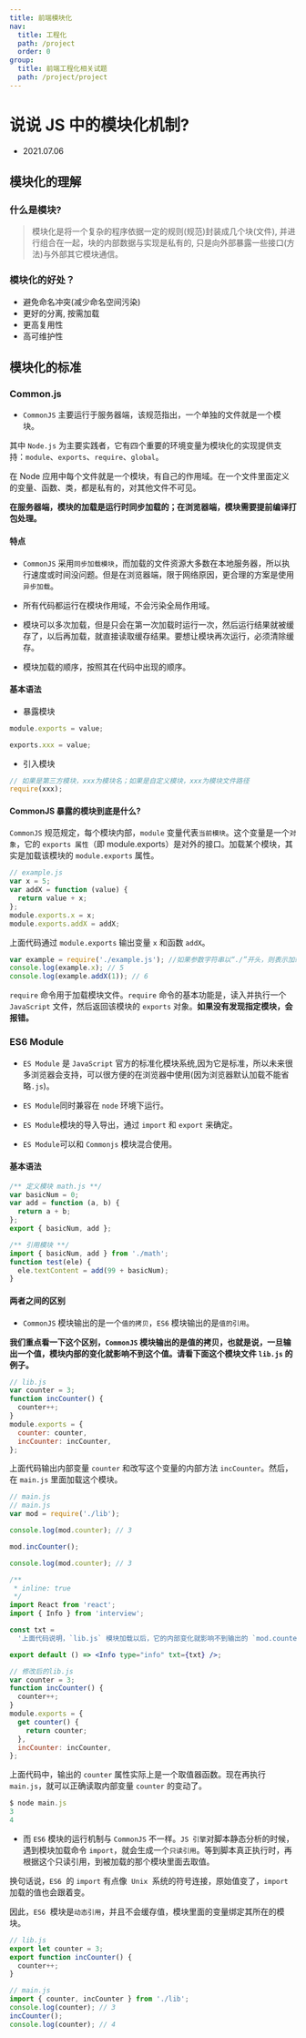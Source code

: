 ```yaml
---
title: 前端模块化
nav:
  title: 工程化
  path: /project
  order: 0
group:
  title: 前端工程化相关试题
  path: /project/project
---
```


# 说说 JS 中的模块化机制?

- 2021.07.06

## 模块化的理解

### 什么是模块?

> 模块化是将一个复杂的程序依据一定的规则(规范)封装成几个块(文件), 并进行组合在一起，块的内部数据与实现是私有的, 只是向外部暴露一些接口(方法)与外部其它模块通信。

### 模块化的好处？

- 避免命名冲突(减少命名空间污染)
- 更好的分离, 按需加载
- 更高复用性
- 高可维护性

## 模块化的标准

### Common.js

- `CommonJS` 主要运行于服务器端，该规范指出，一个单独的文件就是一个模块。

其中 `Node.js` 为主要实践者，它有四个重要的环境变量为模块化的实现提供支持：`module`、`exports`、`require`、`global`。

在 Node 应用中每个文件就是一个模块，有自己的作用域。在一个文件里面定义的变量、函数、类，都是私有的，对其他文件不可见。

**在服务器端，模块的加载是运行时同步加载的；在浏览器端，模块需要提前编译打包处理。**

#### 特点

- `CommonJS` 采用`同步加载模块`，而加载的文件资源大多数在本地服务器，所以执行速度或时间没问题。但是在浏览器端，限于网络原因，更合理的方案是使用`异步加载`。

- 所有代码都运行在模块作用域，不会污染全局作用域。

- 模块可以多次加载，但是只会在第一次加载时运行一次，然后运行结果就被缓存了，以后再加载，就直接读取缓存结果。要想让模块再次运行，必须清除缓存。

- 模块加载的顺序，按照其在代码中出现的顺序。

#### 基本语法

- 暴露模块

```js
module.exports = value;

exports.xxx = value;
```

- 引入模块

```js
// 如果是第三方模块，xxx为模块名；如果是自定义模块，xxx为模块文件路径
require(xxx);
```

#### CommonJS 暴露的模块到底是什么?

`CommonJS` 规范规定，每个模块内部，`module` 变量代表`当前模块`。这个变量是一个`对象`，它的 `exports 属性`（即 module.exports）是对外的接口。加载某个模块，其实是加载该模块的 `module.exports` 属性。

```js
// example.js
var x = 5;
var addX = function (value) {
  return value + x;
};
module.exports.x = x;
module.exports.addX = addX;
```

上面代码通过 `module.exports` 输出变量 `x` 和函数 `addX`。

```js
var example = require('./example.js'); //如果参数字符串以“./”开头，则表示加载的是一个位于相对路径
console.log(example.x); // 5
console.log(example.addX(1)); // 6
```

`require` 命令用于加载模块文件。`require` 命令的基本功能是，读入并执行一个 `JavaScript` 文件，然后返回该模块的 `exports` 对象。**如果没有发现指定模块，会报错。**

### ES6 Module

- `ES Module` 是 `JavaScript` 官方的标准化模块系统,因为它是标准，所以未来很多浏览器会支持，可以很方便的在浏览器中使用(因为浏览器默认加载不能省略`.js`)。

- `ES Module`同时兼容在 `node` 环境下运行。

- `ES Module`模块的导入导出，通过 `import` 和 `export` 来确定。

- `ES Module`可以和 `Commonjs` 模块混合使用。

#### 基本语法

```js
/** 定义模块 math.js **/
var basicNum = 0;
var add = function (a, b) {
  return a + b;
};
export { basicNum, add };

/** 引用模块 **/
import { basicNum, add } from './math';
function test(ele) {
  ele.textContent = add(99 + basicNum);
}
```

#### 两者之间的区别

- `CommonJS` 模块输出的是一个`值的拷贝`，`ES6` 模块输出的是`值的引用`。

**我们重点看一下这个区别，`CommonJS` 模块输出的是值的拷贝，也就是说，一旦输出一个值，模块内部的变化就影响不到这个值。请看下面这个模块文件 `lib.js` 的例子。**

```js
// lib.js
var counter = 3;
function incCounter() {
  counter++;
}
module.exports = {
  counter: counter,
  incCounter: incCounter,
};
```

上面代码输出内部变量 `counter` 和改写这个变量的内部方法 `incCounter`。然后，在 `main.js` 里面加载这个模块。

```js
// main.js
// main.js
var mod = require('./lib');

console.log(mod.counter); // 3

mod.incCounter();

console.log(mod.counter); // 3
```

```jsx
/**
 * inline: true
 */
import React from 'react';
import { Info } from 'interview';

const txt =
  '上面代码说明，`lib.js` 模块加载以后，它的内部变化就影响不到输出的 `mod.counter` 了。这是因为 `mod.counter` 是一个原始类型的值，会被缓存。除非写成一个函数，才能得到内部变动后的值。';

export default () => <Info type="info" txt={txt} />;
```

```js
// 修改后的lib.js
var counter = 3;
function incCounter() {
  counter++;
}
module.exports = {
  get counter() {
    return counter;
  },
  incCounter: incCounter,
};
```

上面代码中，输出的 `counter` 属性实际上是一个取值器函数。现在再执行 `main.js`，就可以正确读取内部变量 `counter` 的变动了。

```js
$ node main.js
3
4
```

- 而 `ES6` 模块的运行机制与 `CommonJS` 不一样。`JS 引擎`对脚本静态分析的时候，遇到模块加载命令 `import`，就会生成一个`只读引用`。等到脚本真正执行时，再根据这个只读引用，到被加载的那个模块里面去取值。

换句话说，`ES6`  的 `import` 有点像  `Unix`  系统的符号连接，原始值变了，`import` 加载的值也会跟着变。

因此，`ES6`  模块是`动态引用`，并且不会缓存值，模块里面的变量绑定其所在的模块。

```js
// lib.js
export let counter = 3;
export function incCounter() {
  counter++;
}

// main.js
import { counter, incCounter } from './lib';
console.log(counter); // 3
incCounter();
console.log(counter); // 4
```
